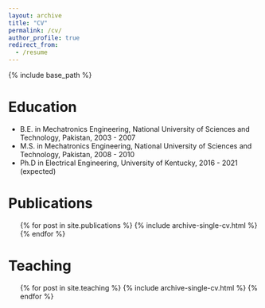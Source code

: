 ```yaml
---
layout: archive
title: "CV"
permalink: /cv/
author_profile: true
redirect_from:
  - /resume
---
```


{% include base_path %}

Education
======
* B.E. in Mechatronics Engineering, National University of Sciences and Technology, Pakistan, 2003 - 2007
* M.S. in Mechatronics Engineering, National University of Sciences and Technology, Pakistan, 2008 - 2010
* Ph.D in Electrical Engineering, University of Kentucky, 2016 - 2021 (expected)
  
Publications
======
  <ul>{% for post in site.publications %}
    {% include archive-single-cv.html %}
  {% endfor %}</ul>
    
Teaching
======
  <ul>{% for post in site.teaching %}
    {% include archive-single-cv.html %}
  {% endfor %}</ul>
 
